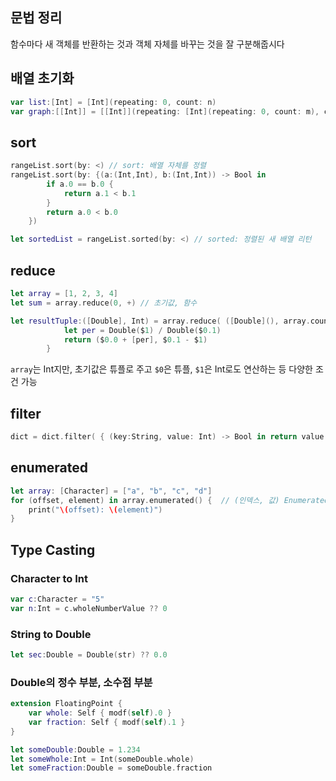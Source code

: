 ## 문법 정리

함수마다 새 객체를 반환하는 것과 객체 자체를 바꾸는 것을 잘 구분해줍시다

## 배열 초기화
```swift
var list:[Int] = [Int](repeating: 0, count: n)
var graph:[[Int]] = [[Int]](repeating: [Int](repeating: 0, count: m), count: n)
```

## sort
```swift
rangeList.sort(by: <) // sort: 배열 자체를 정렬
rangeList.sort(by: {(a:(Int,Int), b:(Int,Int)) -> Bool in
        if a.0 == b.0 {
            return a.1 < b.1
        }
        return a.0 < b.0
    })

let sortedList = rangeList.sorted(by: <) // sorted: 정렬된 새 배열 리턴
```

## reduce
```swift
let array = [1, 2, 3, 4]
let sum = array.reduce(0, +) // 초기값, 함수

let resultTuple:([Double], Int) = array.reduce( ([Double](), array.count) ) {    // 초기값: ([], 4)의 튜플
            let per = Double($1) / Double($0.1)
            return ($0.0 + [per], $0.1 - $1)
        }
```
`array`는 Int지만, 초기값은 튜플로 주고 `$0`은 튜플, `$1`은 Int로도 연산하는 등 다양한 조건 가능

## filter
```swift
dict = dict.filter( { (key:String, value: Int) -> Bool in return value >= 2 } ) // 필터링된 새 컬렉션 리턴
```

## enumerated
```swift
let array: [Character] = ["a", "b", "c", "d"]
for (offset, element) in array.enumerated() {  // (인덱스, 값) EnumeratedSequence 리턴
	print("\(offset): \(element)")
}
```

## Type Casting
### Character to Int
```swift
var c:Character = "5"
var n:Int = c.wholeNumberValue ?? 0
```

### String to Double
```swift
let sec:Double = Double(str) ?? 0.0
```

### Double의 정수 부분, 소수점 부분
```swift
extension FloatingPoint {
    var whole: Self { modf(self).0 }
    var fraction: Self { modf(self).1 }
}

let someDouble:Double = 1.234
let someWhole:Int = Int(someDouble.whole)
let someFraction:Double = someDouble.fraction
```
